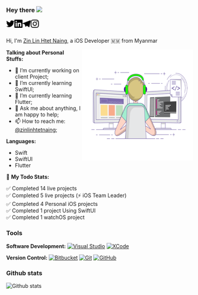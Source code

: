 ### Hey there <img src="https://media.giphy.com/media/hvRJCLFzcasrR4ia7z/giphy.gif" width="25px">

<a href="https://twitter.com/zinlinhtetnaing/">
  <img align="left" alt="Zin Lin Htet Naing | Twitter" width="22px" src="https://github.com/zinlinhtetnaing/zinlinhtetnaing/blob/main/Source/twitter.svg" />
</a>

<a href="http://linkedin.com/in/zin-lin-htet-naing-849b42188/">
  <img align="left" alt="Zin Lin Htet Naing's LinkdeIN" width="22px" src="https://github.com/zinlinhtetnaing/zinlinhtetnaing/blob/main/Source/linkedin.svg" />
</a>

<a href="https://t.me/devsilentlin">
  <img align="left" alt="Zin Lin Htet Naing's Telegram" width="22px" src="https://github.com/zinlinhtetnaing/zinlinhtetnaing/blob/main/Source/telegram.svg" />
</a>

<a href="https://www.instagram.com/dev.zinlinhtetnaing/">
  <img align="left" alt="Zin Lin Htet Naing's Instagram" width="22px" src="https://github.com/zinlinhtetnaing/zinlinhtetnaing/blob/main/Source/instagram.svg" />
</a>
<br/>
<br/>

Hi, I'm [Zin Lin Htet Naing](https://www.flowcode.com/page/zinlinhtetnaing), a iOS Developer  🇲🇲 from Myanmar

  <img align="right" alt="GIF" src="https://github.com/zinlinhtetnaing/zinlinhtetnaing/blob/main/Source/image.gif?raw=true" width="300" height="300" />

**Talking about Personal Stuffs:**

- 🔭 I’m currently working on client Project;
- 🌱 I’m currently learning SwiftUI;
- 🌱 I’m currently learning Flutter;
- 💬 Ask me about anything, I am happy to help;
- 📫 How to reach me: [@zinlinhtetnaing](https://www.instagram.com/dev.zinlinhtetnaing/);

**Languages:**  
 * Swift  <br/>
 * SwiftUI <br/>
 * Flutter

🚧 **My Todo Stats:**
<!-- TODO-IST:START -->
✅  Completed 14 live projects <br/>
✅  Completed 5 live projects (⚡️ iOS Team Leader) <br/>
✅  Completed 4 Personal iOS projects <br/>
✅  Completed 1 project Using SwiftUI <br/>
✅  Completed 1 watchOS project
<!-- TODO-IST:END -->


### Tools

**Software Development:**
[![Visual Studio](https://img.shields.io/badge/-007ACC?style=flat&logo=Visual-Studio-Code&logoColor=white&link=https://github.com/zinlinhtetnaing "Visual Studio")](https://github.com/zinlinhtetnaing)
[![XCode](https://img.shields.io/badge/-1575F9?style=flat&logo=Xcode&logoColor=white&link=https://github.com/zinlinhtetnaing "Xcode")](https://github.com/zinlinhtetnaing)

**Version Control:**
[![Bitbucket](https://img.shields.io/badge/-Bitbucket-blue?style=flat&logo=bitbucket&link=https://github.com/zinlinhtetnaing)](https://github.com/zinlinhtetnaing)
[![Git](https://img.shields.io/badge/-Git-black?style=flat&logo=git&link=https://github.com/zinlinhtetnaing)](https://github.com/zinlinhtetnaing)
[![GitHub](https://img.shields.io/badge/-GitHub-181717?style=flat&logo=github&link=https://github.com/zinlinhtetnaing)](https://github.com/zinlinhtetnaing)
<br/>


### Github stats
![Github stats](https://github-readme-stats.vercel.app/api?username=zinlinhtetnaing&theme=vue&show_icons=true&count_private=true)
